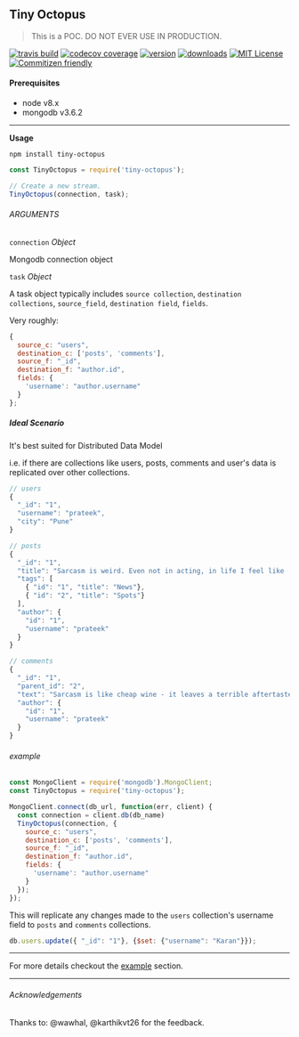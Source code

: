## Tiny Octopus

> This is a POC. DO NOT EVER USE IN PRODUCTION.

[![travis build](https://img.shields.io/travis/distalx/tiny-octopus.svg?style=flat-square)](https://travis-ci.org/distalx/tiny-octopus)
[![codecov coverage](https://img.shields.io/codecov/c/github/distalx/tiny-octopus.svg?style=flat-square)](https://codecov.io/github/distalx/tiny-octopus)
[![version](https://img.shields.io/npm/v/tiny-octopus.svg?style=flat-square)](http://npm.im/tiny-octopus)
[![downloads](https://img.shields.io/npm/dm/tiny-octopus.svg?style=flat-square)](http://npm-stat.com/charts.html?package=tiny-octopus&from=2016-08-10)
[![MIT License](https://img.shields.io/npm/l/tiny-octopus.svg?style=flat-square)](http://opensource.org/licenses/MIT)
[![Commitizen friendly](https://img.shields.io/badge/commitizen-friendly-brightgreen.svg?style=flat-square)](http://commitizen.github.io/cz-cli/)


#### Prerequisites

  - node v8.x
  - mongodb v3.6.2

------


**Usage**

```
npm install tiny-octopus
```


```js
const TinyOctopus = require('tiny-octopus');

// Create a new stream.
TinyOctopus(connection, task);
```

###### ARGUMENTS



`connection` _Object_

Mongodb connection object

`task` _Object_

A task object typically includes `source collection`, `destination collections`, `source_field`, `destination field`, `fields`.

Very roughly:

```js
{
  source_c: "users",
  destination_c: ['posts', 'comments'],
  source_f: "_id",
  destination_f: "author.id",
  fields: {
    'username': "author.username"
  }
};
```


##### Ideal Scenario

It's best suited for Distributed Data Model

i.e. if there are collections like users, posts, comments and user's data is replicated over other collections.

```js
// users
{
  "_id": "1",
  "username": "prateek",
  "city": "Pune"
}
```

```js
// posts
{
  "_id": "1",
  "title": "Sarcasm is weird. Even not in acting, in life I feel like 'sarcastic' is a word that people use to describe me sometimes so when I meet someone, it's almost like they feel like they have to also be sarcastic, but it can sometimes just come off as mean if it's not used in the right way. ",
  "tags": [
    { "id": "1", "title": "News"},
    { "id": "2", "title": "Spots"}
  ],
  "author": {
    "id": "1",
    "username": "prateek"
  }
}
```


```js
// comments
{
  "_id": "1",
  "parent_id": "2",
  "text": "Sarcasm is like cheap wine - it leaves a terrible aftertaste.",
  "author": {
    "id": "1",
    "username": "prateek"
  }
}
```

###### example

```js
const MongoClient = require('mongodb').MongoClient;
const TinyOctopus = require('tiny-octopus');

MongoClient.connect(db_url, function(err, client) {
  const connection = client.db(db_name)
  TinyOctopus(connection, {
    source_c: "users",
    destination_c: ['posts', 'comments'],
    source_f: "_id",
    destination_f: "author.id",
    fields: {
      'username': "author.username"
    }
  });
});
```

This will replicate any changes made to the `users` collection's username field to `posts` and `comments` collections.

```js
db.users.update({ "_id": "1"}, {$set: {"username": "Karan"}});
```

---
For more details checkout the [example](https://github.com/distalx/tiny-octopus/tree/master/example) section.


---

###### Acknowledgements

Thanks to: @wawhal, @karthikvt26 for the feedback.

